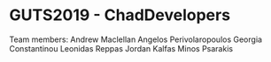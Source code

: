 # GUTS2019 - ChadDevelopers

Team members:
    Andrew Maclellan
    Angelos Perivolaropoulos
    Georgia Constantinou
    Leonidas Reppas
    Jordan Kalfas
    Minos Psarakis